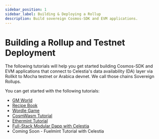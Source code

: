 ```yaml
---
sidebar_position: 1
sidebar_label: Building & Deploying a Rollup
description: Build sovereign Cosmos-SDK and EVM applications.
---
```


# Building a Rollup and Testnet Deployment

The following tutorials will help you get started building
Cosmos-SDK and EVM applications that connect to Celestia's data availability
(DA) layer via Rollkit to Mocha testnet or Arabica devnet. We call
those chains Sovereign Rollups.

You can get started with the following tutorials:

- [GM World](./gm-world.md)
- [Recipe Book](./recipe-book.md)
- [Wordle Game](./wordle.md)
- [CosmWasm Tutorial](https://rollkit.dev/docs/tutorials/cosmwasm)
- [Ethermint Tutorial](https://rollkit.dev/docs/tutorials/ethermint)
- [Full-Stack Modular Dapp with Celestia](https://docs.celestia.org/developers/full-stack-modular-development-guide)
- Coming Soon - Fuelmint Tutorial with Celestia
